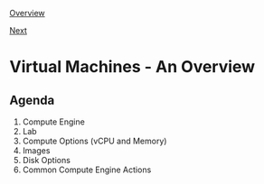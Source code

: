 [Overview](https://github.com/paulowe/gcp/blob/main/readme.md)

[Next](https://github.com/paulowe/gcp/blob/main/compute-processing-options.md.md)

# Virtual Machines - An Overview
## Agenda
1. Compute Engine
2. Lab
3. Compute Options (vCPU and Memory)
4. Images
5. Disk Options
6. Common Compute Engine Actions
